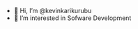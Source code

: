 - 👋 Hi, I’m @kevinkarikurubu
- 👀 I’m interested in Sofware Development
<!---
kevinkarikurubu/kevinkarikurubu is a ✨ special ✨ repository because its `README.md` (this file) appears on your GitHub profile.
You can click the Preview link to take a look at your changes.
--->
